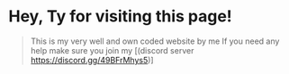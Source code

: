 # Hey, Ty for visiting this page!

> This is my very well and own coded website by me
> If you need any help make sure you join my [(discord server https://discord.gg/49BFrMhys5)]

